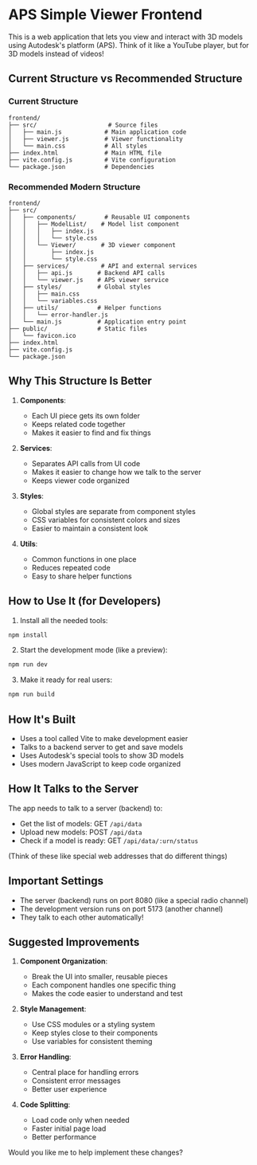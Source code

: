 # APS Simple Viewer Frontend

This is a web application that lets you view and interact with 3D models using Autodesk's platform (APS). Think of it like a YouTube player, but for 3D models instead of videos!

## Current Structure vs Recommended Structure

### Current Structure
```
frontend/
├── src/                    # Source files
│   ├── main.js            # Main application code
│   ├── viewer.js          # Viewer functionality
│   └── main.css           # All styles
├── index.html             # Main HTML file
├── vite.config.js         # Vite configuration
└── package.json           # Dependencies
```

### Recommended Modern Structure
```
frontend/
├── src/
│   ├── components/        # Reusable UI components
│   │   ├── ModelList/    # Model list component
│   │   │   ├── index.js
│   │   │   └── style.css
│   │   └── Viewer/       # 3D viewer component
│   │       ├── index.js
│   │       └── style.css
│   ├── services/         # API and external services
│   │   ├── api.js       # Backend API calls
│   │   └── viewer.js    # APS viewer service
│   ├── styles/          # Global styles
│   │   ├── main.css
│   │   └── variables.css
│   ├── utils/           # Helper functions
│   │   └── error-handler.js
│   └── main.js          # Application entry point
├── public/              # Static files
│   └── favicon.ico
├── index.html
├── vite.config.js
└── package.json
```

## Why This Structure Is Better

1. **Components**: 
   - Each UI piece gets its own folder
   - Keeps related code together
   - Makes it easier to find and fix things

2. **Services**:
   - Separates API calls from UI code
   - Makes it easier to change how we talk to the server
   - Keeps viewer code organized

3. **Styles**:
   - Global styles are separate from component styles
   - CSS variables for consistent colors and sizes
   - Easier to maintain a consistent look

4. **Utils**:
   - Common functions in one place
   - Reduces repeated code
   - Easy to share helper functions

## How to Use It (for Developers)

1. Install all the needed tools:
```bash
npm install
```

2. Start the development mode (like a preview):
```bash
npm run dev
```

3. Make it ready for real users:
```bash
npm run build
```

## How It's Built

- Uses a tool called Vite to make development easier
- Talks to a backend server to get and save models
- Uses Autodesk's special tools to show 3D models
- Uses modern JavaScript to keep code organized

## How It Talks to the Server

The app needs to talk to a server (backend) to:
- Get the list of models: GET `/api/data`
- Upload new models: POST `/api/data`
- Check if a model is ready: GET `/api/data/:urn/status`

(Think of these like special web addresses that do different things)

## Important Settings

- The server (backend) runs on port 8080 (like a special radio channel)
- The development version runs on port 5173 (another channel)
- They talk to each other automatically!

## Suggested Improvements

1. **Component Organization**:
   - Break the UI into smaller, reusable pieces
   - Each component handles one specific thing
   - Makes the code easier to understand and test

2. **Style Management**:
   - Use CSS modules or a styling system
   - Keep styles close to their components
   - Use variables for consistent theming

3. **Error Handling**:
   - Central place for handling errors
   - Consistent error messages
   - Better user experience

4. **Code Splitting**:
   - Load code only when needed
   - Faster initial page load
   - Better performance

Would you like me to help implement these changes? 